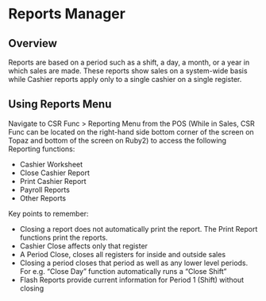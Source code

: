 # Reports Manager

## Overview

Reports are based on a period such as a shift, a day, a month, or a year in which sales are made. These reports show sales on a system-wide basis while Cashier reports apply only to a single cashier on a single register.

## Using Reports Menu

Navigate to CSR Func > Reporting Menu from the POS (While in Sales, CSR Func can be located on the right-hand side bottom corner of the screen on Topaz and bottom of the screen on Ruby2) to access the following Reporting functions:

* Cashier Worksheet
* Close Cashier Report
* Print Cashier Report
* Payroll Reports
* Other Reports

Key points to remember:

* Closing a report does not automatically print the report. The Print Report functions print the reports.
* Cashier Close affects only that register
* A Period Close, closes all registers for inside and outside sales
* Closing a period closes that period as well as any lower level periods. For e.g. “Close Day” function automatically runs a “Close Shift”
* Flash Reports provide current information for Period 1 (Shift) without closing
